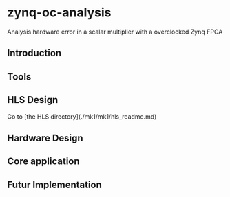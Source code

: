 # zynq-oc-analysis
 Analysis hardware error in a scalar multiplier with a overclocked Zynq FPGA

<h2>Introduction</h2>

<h2>Tools</h2>

<h2>HLS Design</h2>
Go to [the HLS directory](./mk1/mk1/hls_readme.md)
<h2>Hardware Design</h2>

<h2>Core application</h2>

<h2>Futur Implementation</h2>
